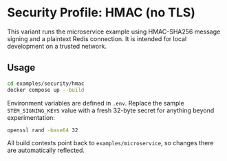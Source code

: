 # Security Profile: HMAC (no TLS)

This variant runs the microservice example using HMAC-SHA256 message signing and a plaintext Redis connection. It is intended for local development on a trusted network.

## Usage

```bash
cd examples/security/hmac
docker compose up --build
```

Environment variables are defined in `.env`. Replace the sample `STEM_SIGNING_KEYS` value with a fresh 32-byte secret for anything beyond experimentation:

```bash
openssl rand -base64 32
```

All build contexts point back to `examples/microservice`, so changes there are automatically reflected.
